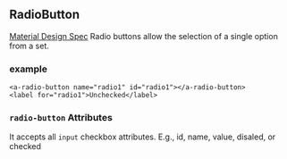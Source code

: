 <a name="RadioButton"></a>

## RadioButton
[Material Design Spec](https://material.io/guidelines/components/selection-controls.html#)
Radio buttons allow the selection of a single option from a set.

### example
```
<a-radio-button name="radio1" id="radio1"></a-radio-button>
<label for="radio1">Unchecked</label>
```

### `radio-button` Attributes 
It accepts all `input` checkbox attributes. E.g., id, name, value, disaled, or checked

